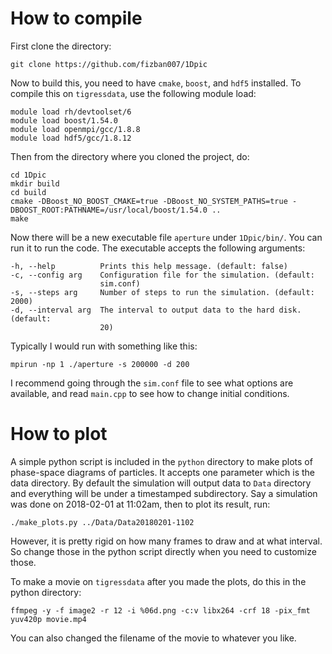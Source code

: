 # How to compile

First clone the directory:

    git clone https://github.com/fizban007/1Dpic
    
Now to build this, you need to have `cmake`, `boost`, and `hdf5` installed. To
compile this on `tigressdata`, use the following module load:

    module load rh/devtoolset/6
    module load boost/1.54.0
    module load openmpi/gcc/1.8.8
    module load hdf5/gcc/1.8.12
    
Then from the directory where you cloned the project, do:

    cd 1Dpic
    mkdir build
    cd build
    cmake -DBoost_NO_BOOST_CMAKE=true -DBoost_NO_SYSTEM_PATHS=true -DBOOST_ROOT:PATHNAME=/usr/local/boost/1.54.0 ..
    make
    
Now there will be a new executable file `aperture` under `1Dpic/bin/`. You can
run it to run the code. The executable accepts the following arguments:

    -h, --help          Prints this help message. (default: false)
    -c, --config arg    Configuration file for the simulation. (default:
                        sim.conf)
    -s, --steps arg     Number of steps to run the simulation. (default: 2000)
    -d, --interval arg  The interval to output data to the hard disk. (default:
                        20)

Typically I would run with something like this:

    mpirun -np 1 ./aperture -s 200000 -d 200
    
I recommend going through the `sim.conf` file to see what options are available,
and read `main.cpp` to see how to change initial conditions.

# How to plot

A simple python script is included in the `python` directory to make plots of
phase-space diagrams of particles. It accepts one parameter which is the data
directory. By default the simulation will output data to `Data` directory and
everything will be under a timestamped subdirectory. Say a simulation was done
on 2018-02-01 at 11:02am, then to plot its result, run:

    ./make_plots.py ../Data/Data20180201-1102
    
However, it is pretty rigid on how many frames to draw and at what interval. So
change those in the python script directly when you need to customize those.

To make a movie on `tigressdata` after you made the plots, do this in the python
directory:

    ffmpeg -y -f image2 -r 12 -i %06d.png -c:v libx264 -crf 18 -pix_fmt yuv420p movie.mp4
    
You can also changed the filename of the movie to whatever you like.
